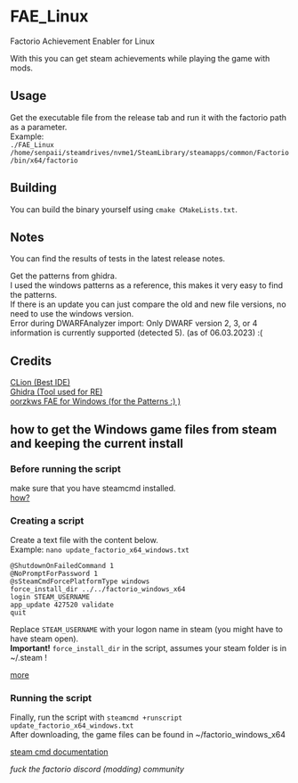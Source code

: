 # FAE_Linux
Factorio Achievement Enabler for Linux

With this you can get steam achievements while playing the game with mods.

## Usage
Get the executable file from the release tab and run it with the factorio path as a parameter. <br>
Example: <br>
`./FAE_Linux /home/senpaii/steamdrives/nvme1/SteamLibrary/steamapps/common/Factorio/bin/x64/factorio`

## Building
You can build the binary yourself using `cmake CMakeLists.txt`.

## Notes
You can find the results of tests in the latest release notes.

Get the patterns from ghidra.<br>
I used the windows patterns as a reference, this makes it very easy to find the patterns.<br>
If there is an update you can just compare the old and new file versions, no need to use the windows version. <br>
Error during DWARFAnalyzer import: Only DWARF version 2, 3, or 4 information is currently supported (detected 5). (as of 06.03.2023)  :( <br>

## Credits
[CLion (Best IDE)](https://www.jetbrains.com/clion/)<br>
[Ghidra (Tool used for RE)](https://github.com/NationalSecurityAgency/ghidra)<br>
[oorzkws FAE for Windows (for the Patterns :) )](https://github.com/oorzkws/FactorioAchievementEnabler)<br>

## how to get the Windows game files from steam and keeping the current install

### Before running the script
make sure that you have steamcmd installed. <br>
[how?](https://developer.valvesoftware.com/wiki/SteamCMD#Downloading_SteamCMD)

### Creating a script
Create a text file with the content below.<br>
Example: `nano update_factorio_x64_windows.txt`<br>
```
@ShutdownOnFailedCommand 1
@NoPromptForPassword 1
@sSteamCmdForcePlatformType windows
force_install_dir ../../factorio_windows_x64
login STEAM_USERNAME
app_update 427520 validate
quit
```
Replace `STEAM_USERNAME` with your logon name in steam (you might have to have steam open).<br>
**Important!** `force_install_dir` in the script, assumes your steam folder is in ~/.steam !

[more](https://developer.valvesoftware.com/wiki/SteamCMD#Creating_a_Script)

### Running the script
Finally, run the script with `steamcmd +runscript update_factorio_x64_windows.txt` <br>
After downloading, the game files can be found in ~/factorio_windows_x64

[steam cmd documentation](https://developer.valvesoftware.com/wiki/SteamCMD)<br>

*fuck the factorio discord (modding) community*
